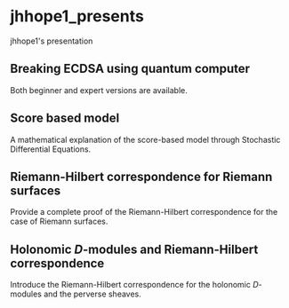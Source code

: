 # jhhope1_presents

jhhope1's presentation

## Breaking ECDSA using quantum computer

Both beginner and expert versions are available.

## Score based model

A mathematical explanation of the score-based model through Stochastic Differential Equations.

## Riemann-Hilbert correspondence for Riemann surfaces

Provide a complete proof of the Riemann-Hilbert correspondence for the case of Riemann surfaces.

## Holonomic $D$-modules and Riemann-Hilbert correspondence

Introduce the Riemann-Hilbert correspondence for the holonomic $D$-modules and the perverse sheaves.
